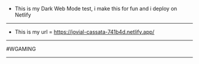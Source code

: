 * This is my Dark Web Mode test, i make this for fun and i deploy on Netlify

-----------------------------------------------------------------------------------------------------------

* This is my url = https://jovial-cassata-741b4d.netlify.app/

-----------------------------------------------------------------------------------------------------------

#WGAMING

-----------------------------------------------------------------------------------------------------------
